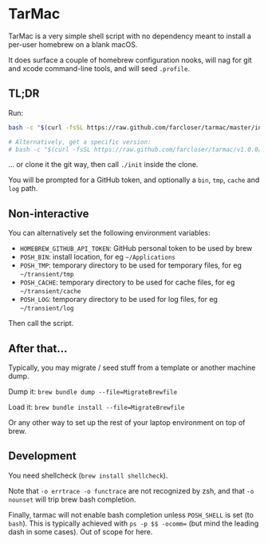 # TarMac

TarMac is a very simple shell script with no dependency meant to install a per-user homebrew on a blank macOS.

It does surface a couple of homebrew configuration nooks, will nag for git and xcode command-line tools,
and will seed `.profile`.

## TL;DR

Run:

```bash
bash -c "$(curl -fsSL https://raw.github.com/farcloser/tarmac/master/init)"

# Alternatively, get a specific version:
# bash -c "$(curl -fsSL https://raw.github.com/farcloser/tarmac/v1.0.0/init)"
```

... or clone it the git way, then call `./init` inside the clone.

You will be prompted for a GitHub token, and optionally a `bin`, `tmp`, `cache` and `log` path.

## Non-interactive

You can alternatively set the following environment variables:

* `HOMEBREW_GITHUB_API_TOKEN`: GitHub personal token to be used by brew
* `POSH_BIN`: install location, for eg `~/Applications`
* `POSH_TMP`: temporary directory to be used for temporary files, for eg `~/transient/tmp`
* `POSH_CACHE`: temporary directory to be used for cache files, for eg `~/transient/cache`
* `POSH_LOG`: temporary directory to be used for log files, for eg `~/transient/log`

Then call the script.

## After that...

Typically, you may migrate / seed stuff from a template or another machine dump.

Dump it:
`brew bundle dump --file=MigrateBrewfile`

Load it:
`brew bundle install --file=MigrateBrewfile`

Or any other way to set up the rest of your laptop environment on top of brew.

## Development

You need shellcheck (`brew install shellcheck`).

Note that `-o errtrace -o functrace` are not recognized by zsh, and that `-o nounset`
will trip brew bash completion.

Finally, tarmac will not enable bash completion unless `POSH_SHELL` is set (to `bash`).
This is typically achieved with `ps -p $$ -ocomm=` (but mind the leading dash
in some cases). Out of scope for here.

